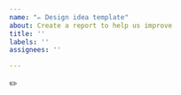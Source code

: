```yaml
---
name: "✏️ Design idea template"
about: Create a report to help us improve
title: ''
labels: ''
assignees: ''

---
```


✏️
